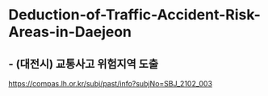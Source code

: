 # Deduction-of-Traffic-Accident-Risk-Areas-in-Daejeon
## - (대전시) 교통사고 위험지역 도출
https://compas.lh.or.kr/subj/past/info?subjNo=SBJ_2102_003
